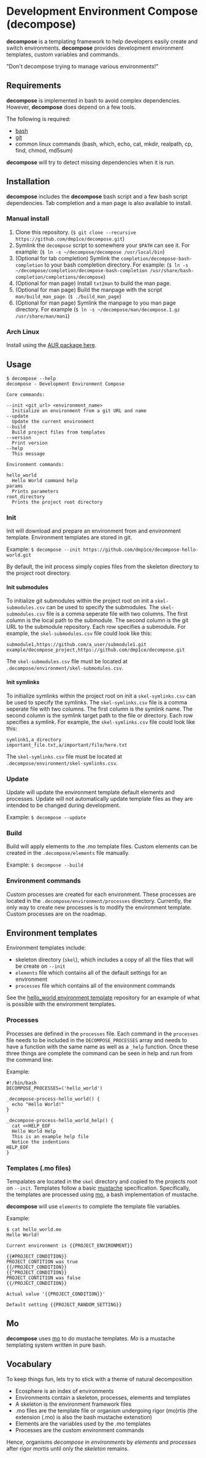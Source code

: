 # Development Environment Compose (**decompose**)

**decompose** is a templating framework to help developers easily create and switch environments. **decompose** provides development environment templates, custom variables and commands.

"Don't decompose trying to manage various environments!"

## Requirements

**decompose** is implemented in bash to avoid complex dependencies. However, **decompose** does depend on a few tools.

The following is required:
- [bash](https://en.wikipedia.org/wiki/Bash_%28Unix_shell%29)
- [git](www.git-scm.com)
- common linux commands (bash, which, echo, cat, mkdir, realpath, cp, find, chmod, md5sum)

**decompose** will try to detect missing dependencies when it is run.

## Installation

**decompose** includes the **decompose** bash script and a few bash script dependencies. Tab completion and a man page is also available to install.

### Manual install

1. Clone this repository. (`$ git clone --recursive https://github.com/dmp1ce/decompose.git`)
2. Symlink the `decompose` script to somewhere your `$PATH` can see it. For example: (`$ ln -s ~/decompose/decompose /usr/local/bin`)
3. (Optional for tab completion) Symlink the `completion/decompose-bash-completion` to your bash completion directory. For example: (`$ ln -s ~/decompose/completion/decompose-bash-completion /usr/share/bash-completion/completions/decompose`)
4. (Optional for man page) Install `txt2man` to build the man page.
5. (Optional for man page) Build the manpage with the script `man/build_man_page`. (`$ ./build_man_page`)
6. (Optional for man page) Symlink the manpage to you man page directory. For example (`$ ln -s ~/decompose/man/decompose.1.gz /usr/share/man/man1`)

### Arch Linux

Install using the [AUR package here](https://aur.archlinux.org/packages/decompose-git/).

## Usage

```
$ decompose --help
decompose - Development Environment Compose

Core commands:

--init <git_url> <environment_name>
  Initialize an environment from a git URL and name
--update
  Update the current environment
--build
  Build project files from templates
--version
  Print version
--help
  This message

Environment commands:

hello_world
  Hello World command help
params
  Prints parameters
root_directory
  Prints the project root directory
```

### Init

Init will download and prepare an environment from and environment template. Environment templates are stored in git.

Example:
`$ decompose --init https://github.com/dmp1ce/decompose-hello-world.git`

By default, the init process simply copies files from the skeleton directory to the project root directory.

#### Init submodules

To initialize git submodules within the project root on init a `skel-submodules.csv` can be used to specify the submodules. The `skel-submodules.csv` file is a comma seperate file with two columns. The first column is the local path to the submodule. The second column is the git URL to the submodule repository. Each row specifies a submodule. For example, the `skel-submodules.csv` file could look like this:

``` csv
submodule1,https://github.com/a_user/submodule1.git
example/decompose_project,https://github.com/dmp1ce/decompose.git
```

The `skel-submodules.csv` file must be located at `.decompose/environment/skel-submodules.csv`.

#### Init symlinks

To initialize symlinks within the project root on init a `skel-symlinks.csv` can be used to specify the symlinks. The `skel-symlinks.csv` file is a comma seperate file with two columns. The first column is the symlink name. The second column is the symlink target path to the file or directory. Each row specifies a symlink. For example, the `skel-symlinks.csv` file could look like this:

``` csv
symlink1,a_directory
important_file.txt,a/important/file/here.txt
```

The `skel-symlinks.csv` file must be located at `.decompose/environment/skel-symlinks.csv`.

### Update

Update will update the environment template default elements and processes. Update will not automatically update template files as they are intended to be changed during development.

Example:
`$ decompose --update`

### Build

Build will apply elements to the .mo template files. Custom elements can be created in the `.decompose/elements` file manually.

Example:
`$ decompose --build`

### Environment commands

Custom processes are created for each environment. These processes are located in the `.decompose/environment/processes` directory. Currently, the only way to create new processes is to modify the environment template. Custom processes are on the roadmap.

## Environment templates

Environment templates include:

- skeleton directory (`skel`), which includes a copy of all the files that will be create on `--init`
- `elements` file which contains all of the default settings for an environment
- `processes` file which contains all of the environment commands

See the [hello_world environment template](https://github.com/dmp1ce/decompose-hello-world) repository for an example of what is possible with the environment templates.

### Processes

Processes are defined in the `processes` file. Each command in the `processes` file needs to be included in the `DECOMPOSE_PROCESSES` array and needs to have a function with the same name as well as a `_help` function. Once these three things are complete the command can be seen in help and run from the command line.

Example:
```
#!/bin/bash
DECOMPOSE_PROCESSES=('hello_world')

_decompose-process-hello_world() {
  echo "Hello World!"
}

_decompose-process-hello_world_help() {
  cat <<HELP_EOF
  Hello World Help
  This is an example help file
  Notice the indentions
HELP_EOF
}
```

### Templates (.mo files)

Tempalates are located in the `skel` directory and copied to the projects root on `--init`. Templates follow a basic [mustache](https://mustache.github.io/) specification. Specifically, the templates are processed using [mo](https://github.com/tests-always-included/mo), a bash implementation of mustache.

**decompose** will use `elements` to complete the template file variables.

Example:
```
$ cat hello_world.mo
Hello World!

Current environment is {{PROJECT_ENVIRONMENT}}

{{#PROJECT_CONDITION}}
PROJECT_CONTITION was true
{{/PROJECT_CONDITION}}
{{^PROJECT_CONDITION}}
PROJECT_CONTITION was false
{{/PROJECT_CONDITION}}

Actual value '{{PROJECT_CONDITION}}'

Default setting {{PROJECT_RANDOM_SETTING}}
```

## Mo

**decompose** uses [mo](https://github.com/tests-always-included/mo) to do mustache templates. *Mo* is a mustache templating system written in pure bash.

## Vocabulary

To keep things fun, lets try to stick with a theme of natural decomposition

- Ecosphere is an index of environments
- Environments contain a skeleton, processes, elements and templates
- A skeleton is the environment framework files
- .mo files are the template file or organism undergoing rigor (mo)rtis (the extension (.mo) is also the bash mustache extenstion)
- Elements are the variables used by the .mo templates
- Processes are the custom environment commands

Hence, organisms *decompose* in *environments* by *elements* and *processes* after rigor *mo*rtis until only the *skeleton* remains.
